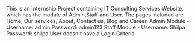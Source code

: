 This is an Internship Project containing IT Consulting Services Website, which has the module of Admin,Staff and User. The pages included are Home, Our services, About, Contact us, Blog and Career.
Admin Module -
Username: admin
Password: admin123
Staff Module -
Username: Shilpa
Password: shilpa
User doesn't have a Login Criteria.
